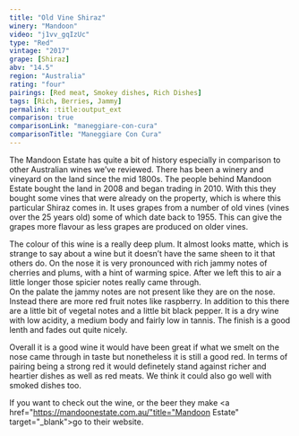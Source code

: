 ```yaml
---
title: "Old Vine Shiraz"
winery: "Mandoon"
video: "j1vv_gqIzUc"
type: "Red"
vintage: "2017"
grape: [Shiraz]
abv: "14.5"
region: "Australia"
rating: "four"
pairings: [Red meat, Smokey dishes, Rich Dishes]
tags: [Rich, Berries, Jammy]
permalink: :title:output_ext
comparison: true
comparisonLink: "maneggiare-con-cura"
comparisonTitle: "Maneggiare Con Cura"
---
```


The Mandoon Estate has quite a bit of history especially in comparison to other Australian wines we&rsquo;ve reviewed. There has been a winery and vineyard on the land since the mid 1800s. The people behind Mandoon Estate bought the land in 2008 and began trading in 2010. With this they bought some vines that were already on the property, which is where this particular Shiraz comes in. It uses grapes from a number of old vines (vines over the 25 years old) some of which date back to 1955. This can give the grapes more flavour as less grapes are produced on older vines. 

The colour of this wine is a really deep plum. It almost looks matte, which is strange to say about a wine but it doesn&rsquo;t have the same sheen to it that others do. On the nose it is very pronounced with rich jammy notes of cherries and plums, with a hint of warming spice. After we left this to air a little longer those spicier notes really came through.  
On the palate the jammy notes are not present like they are on the nose. Instead there are more red fruit notes like raspberry. In addition to this there are a little bit of vegetal notes and a little bit black pepper. It is a dry wine with low acidity, a medium body and fairly low in tannis. The finish is a good lenth and fades out quite nicely.

Overall it is a good wine it would have been great if what we smelt on the nose came through in taste but nonetheless it is still a good red. In terms of pairing being a strong red it would definetely stand against richer and heartier dishes as well as red meats. We think it could also go well with smoked dishes too. 

If you want to check out the wine, or the beer they make <a href="https://mandoonestate.com.au/"title="Mandoon Estate" target="_blank">go to their website.</a> 